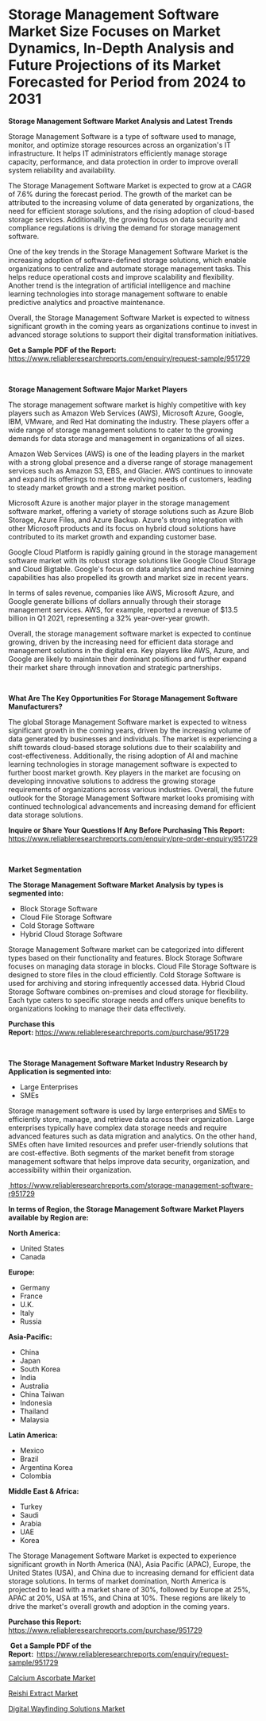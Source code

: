 <p><h1>Storage Management Software Market Size Focuses on Market Dynamics, In-Depth Analysis and Future Projections of its Market Forecasted for Period from 2024 to 2031</h1></p><p><strong>Storage Management Software Market Analysis and Latest Trends</strong></p>
<p><p>Storage Management Software is a type of software used to manage, monitor, and optimize storage resources across an organization's IT infrastructure. It helps IT administrators efficiently manage storage capacity, performance, and data protection in order to improve overall system reliability and availability.</p><p>The Storage Management Software Market is expected to grow at a CAGR of 7.6% during the forecast period. The growth of the market can be attributed to the increasing volume of data generated by organizations, the need for efficient storage solutions, and the rising adoption of cloud-based storage services. Additionally, the growing focus on data security and compliance regulations is driving the demand for storage management software.</p><p>One of the key trends in the Storage Management Software Market is the increasing adoption of software-defined storage solutions, which enable organizations to centralize and automate storage management tasks. This helps reduce operational costs and improve scalability and flexibility. Another trend is the integration of artificial intelligence and machine learning technologies into storage management software to enable predictive analytics and proactive maintenance.</p><p>Overall, the Storage Management Software Market is expected to witness significant growth in the coming years as organizations continue to invest in advanced storage solutions to support their digital transformation initiatives.</p></p>
<p><strong>Get a Sample PDF of the Report:&nbsp;</strong> <a href="https://www.reliableresearchreports.com/enquiry/request-sample/951729">https://www.reliableresearchreports.com/enquiry/request-sample/951729</a></p>
<p>&nbsp;</p>
<p><strong>Storage Management Software Major Market Players</strong></p>
<p><p>The storage management software market is highly competitive with key players such as Amazon Web Services (AWS), Microsoft Azure, Google, IBM, VMware, and Red Hat dominating the industry. These players offer a wide range of storage management solutions to cater to the growing demands for data storage and management in organizations of all sizes.</p><p>Amazon Web Services (AWS) is one of the leading players in the market with a strong global presence and a diverse range of storage management services such as Amazon S3, EBS, and Glacier. AWS continues to innovate and expand its offerings to meet the evolving needs of customers, leading to steady market growth and a strong market position.</p><p>Microsoft Azure is another major player in the storage management software market, offering a variety of storage solutions such as Azure Blob Storage, Azure Files, and Azure Backup. Azure's strong integration with other Microsoft products and its focus on hybrid cloud solutions have contributed to its market growth and expanding customer base.</p><p>Google Cloud Platform is rapidly gaining ground in the storage management software market with its robust storage solutions like Google Cloud Storage and Cloud Bigtable. Google's focus on data analytics and machine learning capabilities has also propelled its growth and market size in recent years.</p><p>In terms of sales revenue, companies like AWS, Microsoft Azure, and Google generate billions of dollars annually through their storage management services. AWS, for example, reported a revenue of $13.5 billion in Q1 2021, representing a 32% year-over-year growth.</p><p>Overall, the storage management software market is expected to continue growing, driven by the increasing need for efficient data storage and management solutions in the digital era. Key players like AWS, Azure, and Google are likely to maintain their dominant positions and further expand their market share through innovation and strategic partnerships.</p></p>
<p>&nbsp;</p>
<p><strong>What Are The Key Opportunities For Storage Management Software Manufacturers?</strong></p>
<p><p>The global Storage Management Software market is expected to witness significant growth in the coming years, driven by the increasing volume of data generated by businesses and individuals. The market is experiencing a shift towards cloud-based storage solutions due to their scalability and cost-effectiveness. Additionally, the rising adoption of AI and machine learning technologies in storage management software is expected to further boost market growth. Key players in the market are focusing on developing innovative solutions to address the growing storage requirements of organizations across various industries. Overall, the future outlook for the Storage Management Software market looks promising with continued technological advancements and increasing demand for efficient data storage solutions.</p></p>
<p><strong>Inquire or Share Your Questions If Any Before Purchasing This Report:</strong> <a href="https://www.reliableresearchreports.com/enquiry/pre-order-enquiry/951729">https://www.reliableresearchreports.com/enquiry/pre-order-enquiry/951729</a></p>
<p>&nbsp;</p>
<p><strong>Market Segmentation</strong></p>
<p><strong>The Storage Management Software Market Analysis by types is segmented into:</strong></p>
<p><ul><li>Block Storage Software</li><li>Cloud File Storage Software</li><li>Cold Storage Software</li><li>Hybrid Cloud Storage Software</li></ul></p>
<p><p>Storage Management Software market can be categorized into different types based on their functionality and features. Block Storage Software focuses on managing data storage in blocks. Cloud File Storage Software is designed to store files in the cloud efficiently. Cold Storage Software is used for archiving and storing infrequently accessed data. Hybrid Cloud Storage Software combines on-premises and cloud storage for flexibility. Each type caters to specific storage needs and offers unique benefits to organizations looking to manage their data effectively.</p></p>
<p><strong>Purchase this Report:&nbsp;</strong><a href="https://www.reliableresearchreports.com/purchase/951729">https://www.reliableresearchreports.com/purchase/951729</a></p>
<p>&nbsp;</p>
<p><strong>The Storage Management Software Market Industry Research by Application is segmented into:</strong></p>
<p><ul><li>Large Enterprises</li><li>SMEs</li></ul></p>
<p><p>Storage management software is used by large enterprises and SMEs to efficiently store, manage, and retrieve data across their organization. Large enterprises typically have complex data storage needs and require advanced features such as data migration and analytics. On the other hand, SMEs often have limited resources and prefer user-friendly solutions that are cost-effective. Both segments of the market benefit from storage management software that helps improve data security, organization, and accessibility within their organization.</p></p>
<p><a href="https://www.reliableresearchreports.com/storage-management-software-r951729">&nbsp;https://www.reliableresearchreports.com/storage-management-software-r951729</a></p>
<p><strong>In terms of Region, the Storage Management Software Market Players available by Region are:</strong></p>
<p>
    <p> <strong> North America: </strong>
        <ul>
            <li>United States</li>
            <li>Canada</li>
        </ul>
        </p> 
    <p> <strong> Europe: </strong>
        <ul>
            <li>Germany</li>
            <li>France</li>
            <li>U.K.</li>
            <li>Italy</li>
            <li>Russia</li>
        </ul>
        </p> 
    <p> <strong> Asia-Pacific: </strong>
        <ul>
            <li>China</li>
            <li>Japan</li>
            <li>South Korea</li>
            <li>India</li>
            <li>Australia</li>
            <li>China Taiwan</li>
            <li>Indonesia</li>
            <li>Thailand</li>
            <li>Malaysia</li>
        </ul>
        </p> 
    <p> <strong> Latin America: </strong>
        <ul>
            <li>Mexico</li>
            <li>Brazil</li>
            <li>Argentina Korea</li>
            <li>Colombia</li>
        </ul>
        </p> 
    <p> <strong> Middle East & Africa: </strong>
        <ul>
            <li>Turkey</li>
            <li>Saudi</li>
            <li>Arabia</li>
            <li>UAE</li>
            <li>Korea</li>
        </ul>
    </p>
    </p>
<p><p>The Storage Management Software Market is expected to experience significant growth in North America (NA), Asia Pacific (APAC), Europe, the United States (USA), and China due to increasing demand for efficient data storage solutions. In terms of market domination, North America is projected to lead with a market share of 30%, followed by Europe at 25%, APAC at 20%, USA at 15%, and China at 10%. These regions are likely to drive the market's overall growth and adoption in the coming years.</p></p>
<p><strong>Purchase this Report: </strong><a href="https://www.reliableresearchreports.com/purchase/951729">https://www.reliableresearchreports.com/purchase/951729</a></p>
<p>&nbsp;<strong>Get a Sample PDF of the Report:&nbsp;&nbsp;</strong><a href="https://www.reliableresearchreports.com/enquiry/request-sample/951729">https://www.reliableresearchreports.com/enquiry/request-sample/951729</a></p>
<p><strong></strong></p>
<p><p><a href="https://www.linkedin.com/pulse/calcium-ascorbate-market-research-report-provides-critical-kva3c?trackingId=DwZUCe4sQUgoX1WykVmcGQ%3D%3D">Calcium Ascorbate Market</a></p><p><a href="https://www.linkedin.com/pulse/reishi-extract-market-size-trends-growth-outlook-forecasted-kqsoc?trackingId=Gbw95AHfCCziZGXKHMCwFw%3D%3D">Reishi Extract Market</a></p><p><a href="https://github.com/ashman753/Market-Research-Report-List-1/blob/main/digital-wayfinding-solutions-market.md">Digital Wayfinding Solutions Market</a></p></p>